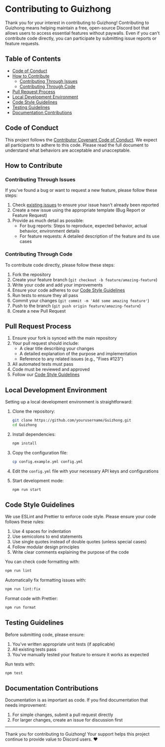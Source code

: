 # Contributing to Guizhong

Thank you for your interest in contributing to Guizhong! Contributing to Guizhong means helping maintain a free, open-source Discord bot that allows users to access essential features without paywalls. Even if you can't contribute code directly, you can participate by submitting issue reports or feature requests.

## Table of Contents
- [Code of Conduct](#code-of-conduct)
- [How to Contribute](#how-to-contribute)
  - [Contributing Through Issues](#contributing-through-issues)
  - [Contributing Through Code](#contributing-through-code)
- [Pull Request Process](#pull-request-process)
- [Local Development Environment](#local-development-environment)
- [Code Style Guidelines](#code-style-guidelines)
- [Testing Guidelines](#testing-guidelines)
- [Documentation Contributions](#documentation-contributions)

## Code of Conduct

This project follows the [Contributor Covenant Code of Conduct](CODE_OF_CONDUCT.md). We expect all participants to adhere to this code. Please read the full document to understand what behaviors are acceptable and unacceptable.

## How to Contribute

### Contributing Through Issues

If you've found a bug or want to request a new feature, please follow these steps:

1. Check [existing issues](https://github.com/yuhuanowo/Guizhong/issues) to ensure your issue hasn't already been reported
2. Create a new issue using the appropriate template (Bug Report or Feature Request)
3. Provide as much detail as possible:
   - For bug reports: Steps to reproduce, expected behavior, actual behavior, environment details
   - For feature requests: A detailed description of the feature and its use cases

### Contributing Through Code

To contribute code directly, please follow these steps:

1. Fork the repository
2. Create your feature branch (`git checkout -b feature/amazing-feature`)
3. Write your code and add your improvements
4. Ensure your code adheres to our [Code Style Guidelines](#code-style-guidelines)
5. Run tests to ensure they all pass
6. Commit your changes (`git commit -m 'Add some amazing feature'`)
7. Push to the branch (`git push origin feature/amazing-feature`)
8. Create a new Pull Request

## Pull Request Process

1. Ensure your fork is synced with the main repository
2. Your pull request should include:
   - A clear title describing your changes
   - A detailed explanation of the purpose and implementation
   - Reference to any related issues (e.g., "Fixes #123")
3. All automated tests must pass
4. Code must be reviewed and approved
5. Follow our [Code Style Guidelines](#code-style-guidelines)

## Local Development Environment

Setting up a local development environment is straightforward:

1. Clone the repository:
   ```bash
   git clone https://github.com/yourusername/Guizhong.git
   cd Guizhong
   ```

2. Install dependencies:
   ```bash
   npm install
   ```

3. Copy the configuration file:
   ```bash
   cp config.example.yml config.yml
   ```

4. Edit the `config.yml` file with your necessary API keys and configurations

5. Start development mode:
   ```bash
   npm run start
   ```

## Code Style Guidelines

We use ESLint and Prettier to enforce code style. Please ensure your code follows these rules:

1. Use 4 spaces for indentation
2. Use semicolons to end statements
3. Use single quotes instead of double quotes (unless special cases)
4. Follow modular design principles
5. Write clear comments explaining the purpose of the code

You can check code formatting with:
```bash
npm run lint
```

Automatically fix formatting issues with:
```bash
npm run lint:fix
```

Format code with Prettier:
```bash
npm run format
```

## Testing Guidelines

Before submitting code, please ensure:

1. You've written appropriate unit tests (if applicable)
2. All existing tests pass
3. You've manually tested your feature to ensure it works as expected

Run tests with:
```bash
npm test
```

## Documentation Contributions

Documentation is as important as code. If you find documentation that needs improvement:

1. For simple changes, submit a pull request directly
2. For larger changes, create an issue for discussion first

---

Thank you for contributing to Guizhong! Your support helps this project continue to provide value to Discord users. ❤️
